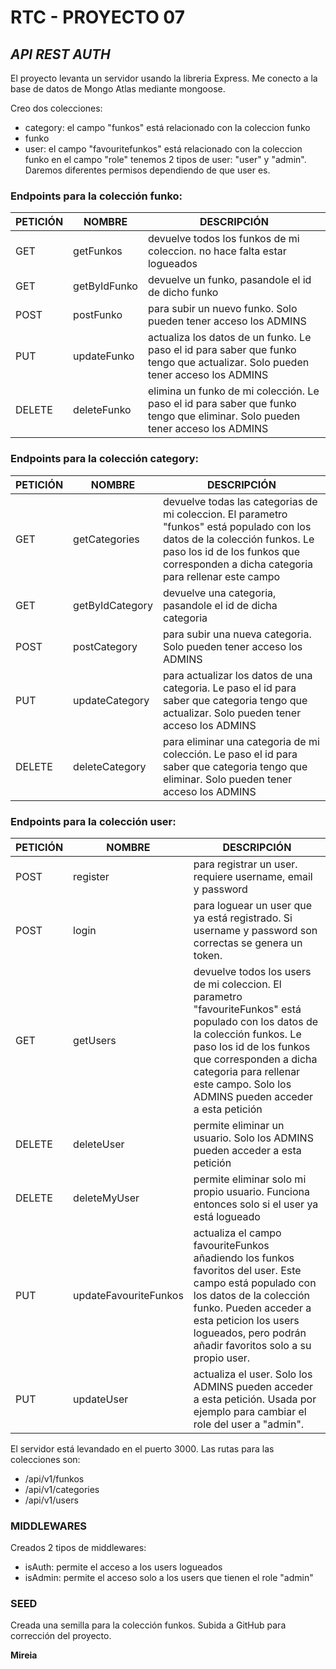 # RTC - PROYECTO 07

## _API REST AUTH_

El proyecto levanta un servidor usando la libreria Express. Me conecto a la base de datos de Mongo Atlas mediante mongoose.

Creo dos colecciones:

- category: el campo "funkos" está relacionado con la coleccion funko
- funko
- user: el campo "favouritefunkos" está relacionado con la coleccion funko
  en el campo "role" tenemos 2 tipos de user: "user" y "admin". Daremos diferentes permisos dependiendo de que user es.

### Endpoints para la colección funko:

| PETICIÓN | NOMBRE       | DESCRIPCIÓN                                                                                                                   |
| -------- | ------------ | ----------------------------------------------------------------------------------------------------------------------------- |
| GET      | getFunkos    | devuelve todos los funkos de mi coleccion. no hace falta estar logueados                                                      |
| GET      | getByIdFunko | devuelve un funko, pasandole el id de dicho funko                                                                             |
| POST     | postFunko    | para subir un nuevo funko. Solo pueden tener acceso los ADMINS                                                                |
| PUT      | updateFunko  | actualiza los datos de un funko. Le paso el id para saber que funko tengo que actualizar. Solo pueden tener acceso los ADMINS |
| DELETE   | deleteFunko  | elimina un funko de mi colección. Le paso el id para saber que funko tengo que eliminar. Solo pueden tener acceso los ADMINS  |

### Endpoints para la colección category:

| PETICIÓN | NOMBRE          | DESCRIPCIÓN                                                                                                                                                                                                       |
| -------- | --------------- | ----------------------------------------------------------------------------------------------------------------------------------------------------------------------------------------------------------------- |
| GET      | getCategories   | devuelve todas las categorias de mi coleccion. El parametro "funkos" está populado con los datos de la colección funkos. Le paso los id de los funkos que corresponden a dicha categoria para rellenar este campo |
| GET      | getByIdCategory | devuelve una categoria, pasandole el id de dicha categoria                                                                                                                                                        |
| POST     | postCategory    | para subir una nueva categoria. Solo pueden tener acceso los ADMINS                                                                                                                                               |
| PUT      | updateCategory  | para actualizar los datos de una categoria. Le paso el id para saber que categoria tengo que actualizar. Solo pueden tener acceso los ADMINS                                                                      |
| DELETE   | deleteCategory  | para eliminar una categoria de mi colección. Le paso el id para saber que categoria tengo que eliminar. Solo pueden tener acceso los ADMINS                                                                       |

### Endpoints para la colección user:

| PETICIÓN | NOMBRE                | DESCRIPCIÓN                                                                                                                                                                                                                                                           |
| -------- | --------------------- | --------------------------------------------------------------------------------------------------------------------------------------------------------------------------------------------------------------------------------------------------------------------- |
| POST     | register              | para registrar un user. requiere username, email y password                                                                                                                                                                                                           |
| POST     | login                 | para loguear un user que ya está registrado. Si username y password son correctas se genera un token.                                                                                                                                                                 |
| GET      | getUsers              | devuelve todos los users de mi coleccion. El parametro "favouriteFunkos" está populado con los datos de la colección funkos. Le paso los id de los funkos que corresponden a dicha categoria para rellenar este campo. Solo los ADMINS pueden acceder a esta petición |
| DELETE   | deleteUser            | permite eliminar un usuario. Solo los ADMINS pueden acceder a esta petición                                                                                                                                                                                           |
| DELETE   | deleteMyUser          | permite eliminar solo mi propio usuario. Funciona entonces solo si el user ya está logueado                                                                                                                                                                           |
| PUT      | updateFavouriteFunkos | actualiza el campo favouriteFunkos añadiendo los funkos favoritos del user. Este campo está populado con los datos de la colección funko. Pueden acceder a esta peticion los users logueados, pero podrán añadir favoritos solo a su propio user.                     |
| PUT      | updateUser            | actualiza el user. Solo los ADMINS pueden acceder a esta petición. Usada por ejemplo para cambiar el role del user a "admin".                                                                                                                                         |

El servidor está levandado en el puerto 3000.
Las rutas para las colecciones son:

- /api/v1/funkos
- /api/v1/categories
- /api/v1/users

### MIDDLEWARES

Creados 2 tipos de middlewares:

- isAuth: permite el acceso a los users logueados
- isAdmin: permite el acceso solo a los users que tienen el role "admin"

### SEED

Creada una semilla para la colección funkos.
Subida a GitHub para corrección del proyecto.

**Mireia**
